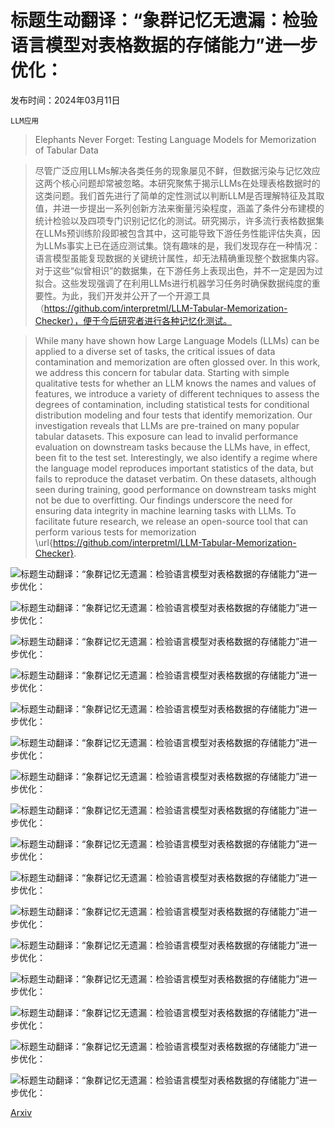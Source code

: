 # 标题生动翻译：“象群记忆无遗漏：检验语言模型对表格数据的存储能力”进一步优化：

发布时间：2024年03月11日

`LLM应用`

> Elephants Never Forget: Testing Language Models for Memorization of Tabular Data

> 尽管广泛应用LLMs解决各类任务的现象屡见不鲜，但数据污染与记忆效应这两个核心问题却常被忽略。本研究聚焦于揭示LLMs在处理表格数据时的这类问题。我们首先进行了简单的定性测试以判断LLM是否理解特征及其取值，并进一步提出一系列创新方法来衡量污染程度，涵盖了条件分布建模的统计检验以及四项专门识别记忆化的测试。研究揭示，许多流行表格数据集在LLMs预训练阶段即被包含其中，这可能导致下游任务性能评估失真，因为LLMs事实上已在适应测试集。饶有趣味的是，我们发现存在一种情况：语言模型虽能复现数据的关键统计属性，却无法精确重现整个数据集内容。对于这些“似曾相识”的数据集，在下游任务上表现出色，并不一定是因为过拟合。这些发现强调了在利用LLMs进行机器学习任务时确保数据纯度的重要性。为此，我们开发并公开了一个开源工具（https://github.com/interpretml/LLM-Tabular-Memorization-Checker），便于今后研究者进行各种记忆化测试。

> While many have shown how Large Language Models (LLMs) can be applied to a diverse set of tasks, the critical issues of data contamination and memorization are often glossed over. In this work, we address this concern for tabular data. Starting with simple qualitative tests for whether an LLM knows the names and values of features, we introduce a variety of different techniques to assess the degrees of contamination, including statistical tests for conditional distribution modeling and four tests that identify memorization. Our investigation reveals that LLMs are pre-trained on many popular tabular datasets. This exposure can lead to invalid performance evaluation on downstream tasks because the LLMs have, in effect, been fit to the test set. Interestingly, we also identify a regime where the language model reproduces important statistics of the data, but fails to reproduce the dataset verbatim. On these datasets, although seen during training, good performance on downstream tasks might not be due to overfitting. Our findings underscore the need for ensuring data integrity in machine learning tasks with LLMs. To facilitate future research, we release an open-source tool that can perform various tests for memorization \url{https://github.com/interpretml/LLM-Tabular-Memorization-Checker}.

![标题生动翻译：“象群记忆无遗漏：检验语言模型对表格数据的存储能力”进一步优化：](../../../paper_images/2403.06644/x1.png)

![标题生动翻译：“象群记忆无遗漏：检验语言模型对表格数据的存储能力”进一步优化：](../../../paper_images/2403.06644/x2.png)

![标题生动翻译：“象群记忆无遗漏：检验语言模型对表格数据的存储能力”进一步优化：](../../../paper_images/2403.06644/x3.png)

![标题生动翻译：“象群记忆无遗漏：检验语言模型对表格数据的存储能力”进一步优化：](../../../paper_images/2403.06644/x4.png)

![标题生动翻译：“象群记忆无遗漏：检验语言模型对表格数据的存储能力”进一步优化：](../../../paper_images/2403.06644/x5.png)

![标题生动翻译：“象群记忆无遗漏：检验语言模型对表格数据的存储能力”进一步优化：](../../../paper_images/2403.06644/x6.png)

![标题生动翻译：“象群记忆无遗漏：检验语言模型对表格数据的存储能力”进一步优化：](../../../paper_images/2403.06644/prompt_stategy_3.png)

![标题生动翻译：“象群记忆无遗漏：检验语言模型对表格数据的存储能力”进一步优化：](../../../paper_images/2403.06644/heatmaps_3.png)

![标题生动翻译：“象群记忆无遗漏：检验语言模型对表格数据的存储能力”进一步优化：](../../../paper_images/2403.06644/x7.png)

![标题生动翻译：“象群记忆无遗漏：检验语言模型对表格数据的存储能力”进一步优化：](../../../paper_images/2403.06644/x8.png)

![标题生动翻译：“象群记忆无遗漏：检验语言模型对表格数据的存储能力”进一步优化：](../../../paper_images/2403.06644/x9.png)

![标题生动翻译：“象群记忆无遗漏：检验语言模型对表格数据的存储能力”进一步优化：](../../../paper_images/2403.06644/x10.png)

![标题生动翻译：“象群记忆无遗漏：检验语言模型对表格数据的存储能力”进一步优化：](../../../paper_images/2403.06644/x11.png)

![标题生动翻译：“象群记忆无遗漏：检验语言模型对表格数据的存储能力”进一步优化：](../../../paper_images/2403.06644/x12.png)

![标题生动翻译：“象群记忆无遗漏：检验语言模型对表格数据的存储能力”进一步优化：](../../../paper_images/2403.06644/x13.png)

![标题生动翻译：“象群记忆无遗漏：检验语言模型对表格数据的存储能力”进一步优化：](../../../paper_images/2403.06644/x14.png)

[Arxiv](https://arxiv.org/abs/2403.06644)